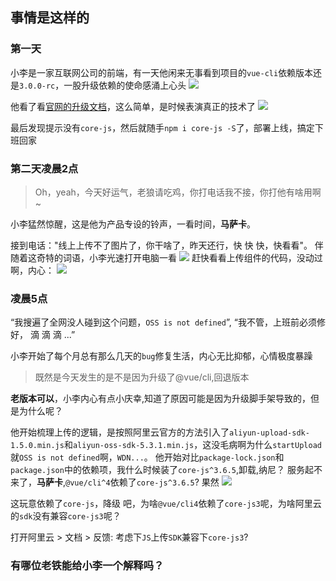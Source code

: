 ## 事情是这样的

### 第一天
小李是一家互联网公司的前端，有一天他闲来无事看到项目的`vue-cli`依赖版本还是`3.0.0-rc`，一股升级依赖的使命感涌上心头
![](https://img-service.csdnimg.cn/img_convert/9bf39e250b772ef89f0512adad2c075a.png)

他看了看[官网的升级文档](https://cli.vuejs.org/migrating-from-v3/)，这么简单，是时候表演真正的技术了
![](https://img-service.csdnimg.cn/img_convert/fcb0d054f9dfe0a95fc270c28b61cfaa.png)

最后发现提示没有`core-js`，然后就随手`npm i core-js -S`了，部署上线，搞定下班回家

### 第二天凌晨2点
>Oh，yeah，今天好运气，老狼请吃鸡，你打电话我不接，你打他有啥用啊~

小李猛然惊醒，这是他为产品专设的铃声，一看时间，**马萨卡**。

接到电话："线上上传不了图片了，你干啥了，昨天还行，快 快 快，快看看"。
伴随着这奇特的词语，小李光速打开电脑一看
![](https://img-service.csdnimg.cn/img_convert/96b23aa7b370d8ed0079d64587a746e7.png)
赶快看看上传组件的代码，没动过啊，内心：
![](https://img-service.csdnimg.cn/img_convert/6d679aae60446e76a114de66a8479a8d.png)

### 凌晨5点
“我搜遍了全网没人碰到这个问题，`OSS is not defined`”,
“我不管，上班前必须修好， 滴 滴 滴 ...”

小李开始了每个月总有那么几天的`bug`修复生活，内心无比抑郁，心情极度暴躁
> 既然是今天发生的是不是因为升级了@vue/cli,回退版本

**老版本可以**，小李内心有点小庆幸,知道了原因可能是因为升级脚手架导致的，但是为什么呢？

他开始梳理上传的逻辑，是按照阿里云官方的方法引入了`aliyun-upload-sdk-1.5.0.min.js`和`aliyun-oss-sdk-5.3.1.min.js`，这没毛病啊为什么`startUpload`就`OSS is not defined`啊，`WDN...`。
他开始对比`package-lock.json`和`package.json`中的依赖项，我什么时候装了`core-js^3.6.5`,卸载,纳尼？ 服务起不来了，**马萨卡**,`@vue/cli^4`依赖了`core-js^3.6.5`? 果然
![](https://img-service.csdnimg.cn/img_convert/041dc262482db194991e01e36ef0053a.png)

这玩意依赖了`core-js`，降级 吧，为啥`@vue/cli4`依赖了`core-js3`呢，为啥阿里云的`sdk`没有兼容`core-js3`呢？

打开阿里云 > 文档 > 反馈: 考虑下`JS`上传`SDK`兼容下`core-js3`?

### 有哪位老铁能给小李一个解释吗？
